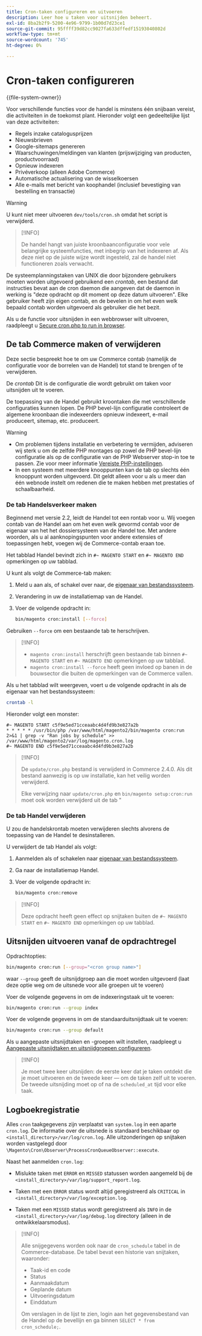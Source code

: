 ```yaml
---
title: Cron-taken configureren en uitvoeren
description: Leer hoe u taken voor uitsnijden beheert.
exl-id: 8ba2b2f9-5200-4e96-9799-1b00d7d23ce1
source-git-commit: 95ffff39d82cc9027fa633dffedf15193040802d
workflow-type: tm+mt
source-wordcount: '745'
ht-degree: 0%

---
```


# Cron-taken configureren

{{file-system-owner}}

Voor verschillende functies voor de handel is minstens één snijbaan vereist, die activiteiten in de toekomst plant. Hieronder volgt een gedeeltelijke lijst van deze activiteiten:

- Regels inzake catalogusprijzen
- Nieuwsbrieven
- Google-sitemaps genereren
- Waarschuwingen/meldingen van klanten (prijswijziging van producten, productvoorraad)
- Opnieuw indexeren
- Privéverkoop (alleen Adobe Commerce)
- Automatische actualisering van de wisselkoersen
- Alle e-mails met bericht van koophandel (inclusief bevestiging van bestelling en transactie)

>[!WARNING]
>
>U kunt niet meer uitvoeren `dev/tools/cron.sh` omdat het script is verwijderd.

>[!INFO]
>
>De handel hangt van juiste kroonbaanconfiguratie voor vele belangrijke systeemfuncties, met inbegrip van het indexeren af. Als deze niet op de juiste wijze wordt ingesteld, zal de handel niet functioneren zoals verwacht.

De systeemplanningstaken van UNIX die door bijzondere gebruikers moeten worden uitgevoerd gebruikend een _crontab_, een bestand dat instructies bevat aan de cron daemon die aangeven dat de daemon in werking is &quot;deze opdracht op dit moment op deze datum uitvoeren&quot;. Elke gebruiker heeft zijn eigen contab, en de bevelen in om het even welk bepaald contab worden uitgevoerd als gebruiker die het bezit.

Als u de functie voor uitsnijden in een webbrowser wilt uitvoeren, raadpleegt u [Secure cron.php to run in browser](../security/secure-cron-php.md).

## De tab Commerce maken of verwijderen

Deze sectie bespreekt hoe te om uw Commerce contab (namelijk de configuratie voor de borrelen van de Handel) tot stand te brengen of te verwijderen.

De _crontab_ Dit is de configuratie die wordt gebruikt om taken voor uitsnijden uit te voeren.

De toepassing van de Handel gebruikt kroontaken die met verschillende configuraties kunnen lopen. De PHP bevel-lijn configuratie controleert de algemene kroonbaan die indexeerders opnieuw indexeert, e-mail produceert, sitemap, etc. produceert.

>[!WARNING]
>
>- Om problemen tijdens installatie en verbetering te vermijden, adviseren wij sterk u om de zelfde PHP montages op zowel de PHP bevel-lijn configuratie als op de configuratie van de PHP Webserver stop-in toe te passen. Zie voor meer informatie [Vereiste PHP-instellingen](../../installation/prerequisites/php-settings.md).
>- In een systeem met meerdere knooppunten kan de tab op slechts één knooppunt worden uitgevoerd. Dit geldt alleen voor u als u meer dan één webnode instelt om redenen die te maken hebben met prestaties of schaalbaarheid.

### De tab Handelsverkeer maken

Beginnend met versie 2.2, leidt de Handel tot een rontab voor u. Wij voegen contab van de Handel aan om het even welk gevormd contab voor de eigenaar van het het dossiersysteem van de Handel toe. Met andere woorden, als u al aanknopingspunten voor andere extensies of toepassingen hebt, voegen wij de Commerce-contab eraan toe.

Het tabblad Handel bevindt zich in `#~ MAGENTO START` en `#~ MAGENTO END` opmerkingen op uw tabblad.

U kunt als volgt de Commerce-tab maken:

1. Meld u aan als, of schakel over naar, de [eigenaar van bestandssysteem](../../installation/prerequisites/file-system/overview.md).
1. Verandering in uw de installatiemap van de Handel.
1. Voer de volgende opdracht in:

   ```bash
   bin/magento cron:install [--force]
   ```

Gebruiken `--force` om een bestaande tab te herschrijven.

>[!INFO]
>
>- `magento cron:install` herschrijft geen bestaande tab binnen `#~ MAGENTO START` en `#~ MAGENTO END` opmerkingen op uw tabblad.
>- `magento cron:install --force` heeft geen invloed op banen in de bouwsector die buiten de opmerkingen van de Commerce vallen.

Als u het tabblad wilt weergeven, voert u de volgende opdracht in als de eigenaar van het bestandssysteem:

```bash
crontab -l
```

Hieronder volgt een monster:

```terminal
#~ MAGENTO START c5f9e5ed71cceaabc4d4fd9b3e827a2b
* * * * * /usr/bin/php /var/www/html/magento2/bin/magento cron:run 2>&1 | grep -v "Ran jobs by schedule" >> /var/www/html/magento2/var/log/magento.cron.log
#~ MAGENTO END c5f9e5ed71cceaabc4d4fd9b3e827a2b
```

>[!INFO]
>
>De `update/cron.php` bestand is verwijderd in Commerce 2.4.0. Als dit bestand aanwezig is op uw installatie, kan het veilig worden verwijderd.
>
>Elke verwijzing naar `update/cron.php` en `bin/magento setup:cron:run` moet ook worden verwijderd uit de tab &quot;

### De tab Handel verwijderen

U zou de handelskrontab moeten verwijderen slechts alvorens de toepassing van de Handel te desinstalleren.

U verwijdert de tab Handel als volgt:

1. Aanmelden als of schakelen naar [eigenaar van bestandssysteem](../../installation/prerequisites/file-system/overview.md).
1. Ga naar de installatiemap Handel.
1. Voer de volgende opdracht in:

   ```bash
   bin/magento cron:remove
   ```

>[!INFO]
>
>Deze opdracht heeft geen effect op snijtaken buiten de `#~ MAGENTO START` en `#~ MAGENTO END` opmerkingen op uw tabblad.

## Uitsnijden uitvoeren vanaf de opdrachtregel

Opdrachtopties:

```bash
bin/magento cron:run [--group="<cron group name>"]
```

waar `--group` geeft de uitsnijdgroep aan die moet worden uitgevoerd (laat deze optie weg om de uitsnede voor alle groepen uit te voeren)

Voer de volgende gegevens in om de indexeringstaak uit te voeren:

```bash
bin/magento cron:run --group index
```

Voer de volgende gegevens in om de standaarduitsnijdtaak uit te voeren:

```bash
bin/magento cron:run --group default
```

Als u aangepaste uitsnijdtaken en -groepen wilt instellen, raadpleegt u [Aangepaste uitsnijdtaken en uitsnijdgroepen configureren](../cron/custom-cron.md).

>[!INFO]
>
>Je moet twee keer uitsnijden: de eerste keer dat je taken ontdekt die je moet uitvoeren en de tweede keer — om de taken zelf uit te voeren. De tweede uitsnijding moet op of na de `scheduled_at` tijd voor elke taak.

## Logboekregistratie

Alles `cron` taakgegevens zijn verplaatst van `system.log` in een aparte `cron.log`.
De informatie over de uitsnede is standaard beschikbaar op `<install_directory>/var/log/cron.log`.
Alle uitzonderingen op snijtaken worden vastgelegd door `\Magento\Cron\Observer\ProcessCronQueueObserver::execute`.

Naast het aanmelden `cron.log`:

- Mislukte taken met `ERROR` en `MISSED` statussen worden aangemeld bij de `<install_directory>/var/log/support_report.log`.

- Taken met een `ERROR` status wordt altijd geregistreerd als `CRITICAL` in `<install_directory>/var/log/exception.log`.

- Taken met een `MISSED` status wordt geregistreerd als `INFO` in de `<install_directory>/var/log/debug.log` directory (alleen in de ontwikkelaarsmodus).

>[!INFO]
>
>Alle snijgegevens worden ook naar de `cron_schedule` tabel in de Commerce-database. De tabel bevat een historie van snijtaken, waaronder:
>
>- Taak-id en code
>- Status
>- Aanmaakdatum
>- Geplande datum
>- Uitvoeringsdatum
>- Einddatum
>
>Om verslagen in de lijst te zien, login aan het gegevensbestand van de Handel op de bevellijn en ga binnen `SELECT * from cron_schedule;`.
